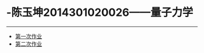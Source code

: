 # -陈玉坤2014301020026——量子力学
-----
-  [第一次作业](https://www.zybuluo.com/CornChen/note/562609)<br>
-  [第二次作业](https://www.zybuluo.com/CornChen/note/568554)<br>
